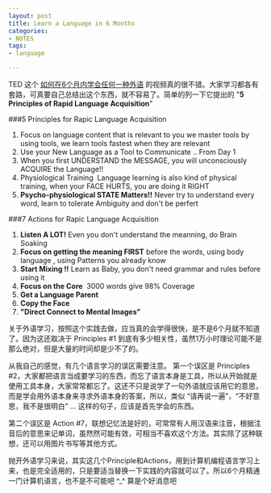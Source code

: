```yaml
---
layout: post
title: Learn a Language in 6 Months
categories:
- NOTES
tags:
- language

---
```

TED 这个 <a title="How to learn a language in 6 months" href="http://v.youku.com/v_show/id_XNjY4NjE1OTQ4.html?firsttime=1" target="_blank">如何在6个月内学会任何一种外语</a> 的视频真的很不错。大家学习都各有套路，可真要自己总结出这个东西，就不容易了。简单的列一下它提出的 "**5 Principles of Rapid Language Acquisition**"

###5 Principles for Rapic Language Acquisition

>
1. Focus on language content that is relevant to you </strong>we master tools by using tools, we learn tools fastest when they are relevant
2. Use your New Language as a Tool to Communicate .. From Day 1
3. When you first UNDERSTAND the MESSAGE, you will unconsciously ACQUIRE the Language!!
4. Physiological Training</strong>  Language learning is also kind of physical training, when your FACE HURTS, you are doing it RIGHT
5. **Psycho-physiological STATE Matters!!** Never try to understand every word, learn to tolerate Ambiguity and don't be perfert


###7 Actions for Rapic Language Acquisition

>
1. **Listen A LOT!** Even you don't understand the meanning, do Brain Soaking
2. **Focus on getting the meaning FIRST** before the words, using body language , using Patterns you already know
3. **Start Mixing !!** Learn as Baby, you don't need grammar and rules before using it
4. **Focus on the Core**  3000 words give 98% Coverage
5. **Get a Language Parent**
6. **Copy the Face**
7. **"Direct Connect to Mental Images"**


关于外语学习，按照这个实践去做，应当真的会学得很快，是不是6个月就不知道了。因为这还取决于 Principles #1 到底有多少相关性，虽然1万小时理论可能不是那么绝对，但是大量的时间却是少不了的。

从我自己的感觉，有几个语言学习的误区需要注意。
第一个误区是 Principles #2，大家都把语言当成要学习的东西，而忘了语言本身是工具，所以从开始就是使用工具本身，大家常常都忘了。这还不只是说学了一句外语就应该用它的意思，而是学会用外语本身来寻求外语本身的答案，所以，类似 “请再说一遍”，“不好意思，我不是很明白” ... 这样的句子，应该是首先学会的东西。

第二个误区是 Action #7，联想记忆法是好的，可常常有人用汉语来注音，根据注音后的意思来记单词，虽然然可能有效，可相当不喜欢这个方法。其实除了这种联想，还可以用图片书写等其他方式。

抛开外语学习来说，其实这几个Principle和Actions，用到计算机编程语言学习上来，也是完全适用的，只是要适当替换一下实践的内容就可以了。所以6个月精通一门计算机语言，也不是不可能吧 ^_^ 算是个好消息吧
